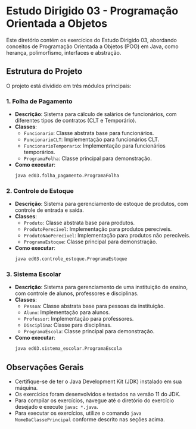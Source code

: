 # Estudo Dirigido 03 - Programação Orientada a Objetos

Este diretório contém os exercícios do Estudo Dirigido 03, abordando conceitos de Programação Orientada a Objetos (POO) em Java, como herança, polimorfismo, interfaces e abstração.

## Estrutura do Projeto

O projeto está dividido em três módulos principais:

### 1. Folha de Pagamento
- **Descrição**: Sistema para cálculo de salários de funcionários, com diferentes tipos de contratos (CLT e Temporário).
- **Classes**:
  - `Funcionario`: Classe abstrata base para funcionários.
  - `FuncionarioCLT`: Implementação para funcionários CLT.
  - `FuncionarioTemporario`: Implementação para funcionários temporários.
  - `ProgramaFolha`: Classe principal para demonstração.
- **Como executar**:
  ```bash
  java ed03.folha_pagamento.ProgramaFolha
  ```

### 2. Controle de Estoque
- **Descrição**: Sistema para gerenciamento de estoque de produtos, com controle de entrada e saída.
- **Classes**:
  - `Produto`: Classe abstrata base para produtos.
  - `ProdutoPerecivel`: Implementação para produtos perecíveis.
  - `ProdutoNaoPerecivel`: Implementação para produtos não perecíveis.
  - `ProgramaEstoque`: Classe principal para demonstração.
- **Como executar**:
  ```bash
  java ed03.controle_estoque.ProgramaEstoque
  ```

### 3. Sistema Escolar
- **Descrição**: Sistema para gerenciamento de uma instituição de ensino, com controle de alunos, professores e disciplinas.
- **Classes**:
  - `Pessoa`: Classe abstrata base para pessoas da instituição.
  - `Aluno`: Implementação para alunos.
  - `Professor`: Implementação para professores.
  - `Disciplina`: Classe para disciplinas.
  - `ProgramaEscola`: Classe principal para demonstração.
- **Como executar**:
  ```bash
  java ed03.sistema_escolar.ProgramaEscola
  ```

## Observações Gerais
- Certifique-se de ter o Java Development Kit (JDK) instalado em sua máquina.
- Os exercícios foram desenvolvidos e testados na versão 11 do JDK.
- Para compilar os exercícios, navegue até o diretório do exercício desejado e execute `javac *.java`.
- Para executar os exercícios, utilize o comando `java NomeDaClassePrincipal` conforme descrito nas seções acima.
